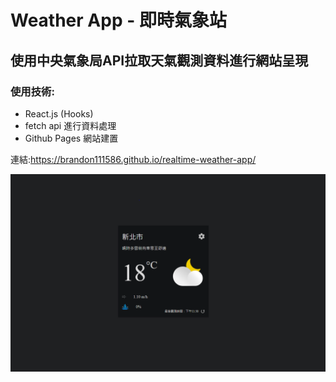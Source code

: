 # Weather App - 即時氣象站

## 使用中央氣象局API拉取天氣觀測資料進行網站呈現
### 使用技術:
 - React.js (Hooks)
 - fetch api 進行資料處理
 - Github Pages 網站建置

連結:https://brandon111586.github.io/realtime-weather-app/

![image](https://github.com/brandon111586/realtime-weather-app/blob/main/web_picture.PNG)
